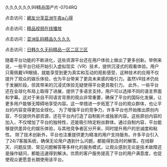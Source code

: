 久久久久久久99精品国产片-0704RQ

点击访问：<a href="https://bsdf-5f5.pages.dev/">網友分享亚洲午夜a心得</a>

点击访问：<a href="https://cfad.pages.dev/">精品视频在线播放</a>

点击访问：<a href="https://gfd-5xg.pages.dev/">亚洲乱码精品久久久久</a>

点击访问：<a href="https://fdhf-454.pages.dev/">日韩久久无码精品一区二区三区</a>

随着平台功能的不断进化，这些资源平台还在用户体验上做出了更多创新。举例来说，一些平台已经开始引入虚拟现实（VR）技术，提供沉浸式的观看体验。用户只需佩戴VR眼镜，就能享受到更为真实和互动的观影感受，这种技术的应用不仅提升了观众的娱乐体验，也为平台带来了更具未来感的吸引力。虽然VR技术仍处于发展阶段，但其带来的沉浸式体验无疑使得平台更具吸引力。
此外，一些平台还在全球化布局上取得了进展，提供了多语言支持，用户可以选择不同的语言界面和字幕。这对于来自不同语言背景的观众非常重要，确保了平台的国际化发展，让更多用户能够无障碍地享受内容。这一举措进一步拓宽了平台的观众群体，也让平台的内容变得更加全球化。
为了增强平台的竞争力，许多平台也开始推出原创内容，不仅提供外部资源，还在平台内打造了自制影片或独家内容。这些原创内容的加入，不仅增加了平台的独特性，还能吸引特定粉丝群体。通过自制内容，平台能够提供差异化的娱乐体验，与其他竞争者区分开来，同时提升用户的忠诚度和粘性。
除了技术创新外，平台也注重提供更为精准的用户支持服务。许多平台引入了24/7客服系统，确保无论用户遇到什么问题，都能得到及时的解答。在线聊天、问题反馈、常见问题解答等多样化的服务模式，让观众感到无论是技术故障还是操作疑问，都能迅速得到解决。优质的客户服务提高了平台的用户满意度，也促使观众更愿意长期使用该平台。

<span style="display:none;">[Canonical link](https://github.com/Q20250704/So14 ）</span>

